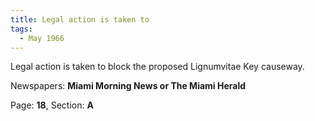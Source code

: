 ```yaml
---  
title: Legal action is taken to  
tags:  
  - May 1966  
---  
```

  
Legal action is taken to block the proposed Lignumvitae Key causeway.  
  
Newspapers: **Miami Morning News or The Miami Herald**  
  
Page: **18**, Section: **A** 
